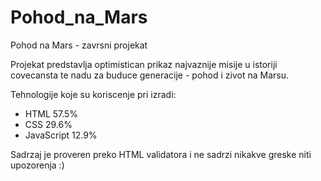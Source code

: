 # Pohod_na_Mars
Pohod na Mars - zavrsni projekat

Projekat predstavlja optimistican prikaz najvaznije misije u istoriji covecansta te nadu za buduce generacije - pohod i zivot na Marsu.

Tehnologije koje su koriscenje pri izradi:

 - HTML 57.5%	 
 - CSS 29.6%	 
 - JavaScript 12.9%
 
 Sadrzaj je proveren preko HTML validatora i ne sadrzi nikakve greske niti upozorenja :)
